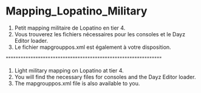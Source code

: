 # Mapping_Lopatino_Military

1. Petit mapping militaire de Lopatino en tier 4.
2. Vous trouverez les fichiers nécessaires pour les consoles et le Dayz Editor loader.
3. Le fichier mapgrouppos.xml est également à votre disposition.

"""""""""""""""""""""""""""""""""""""""""""""""""""""""""""""""

1. Light military mapping on Lopatino at tier 4.
2. You will find the necessary files for consoles and the Dayz Editor loader.
3. The mapgrouppos.xml file is also available to you.
